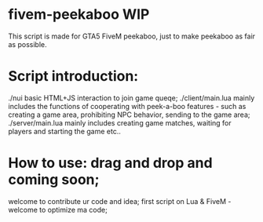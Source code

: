 # fivem-peekaboo WIP
This script is made for GTA5 FiveM peekaboo, just to make peekaboo as fair as possible.
# Script introduction: 
./nui basic HTML+JS interaction to join game queqe;
./client/main.lua mainly includes the functions of cooperating with peek-a-boo features - such as creating a game area, prohibiting NPC behavior, sending to the game area;
./server/main.lua mainly includes creating game matches, waiting for players and starting the game etc..
# How to use: drag and drop and coming soon;
welcome to contribute ur code and idea;
first script on Lua & FiveM - welcome to optimize ma code;
